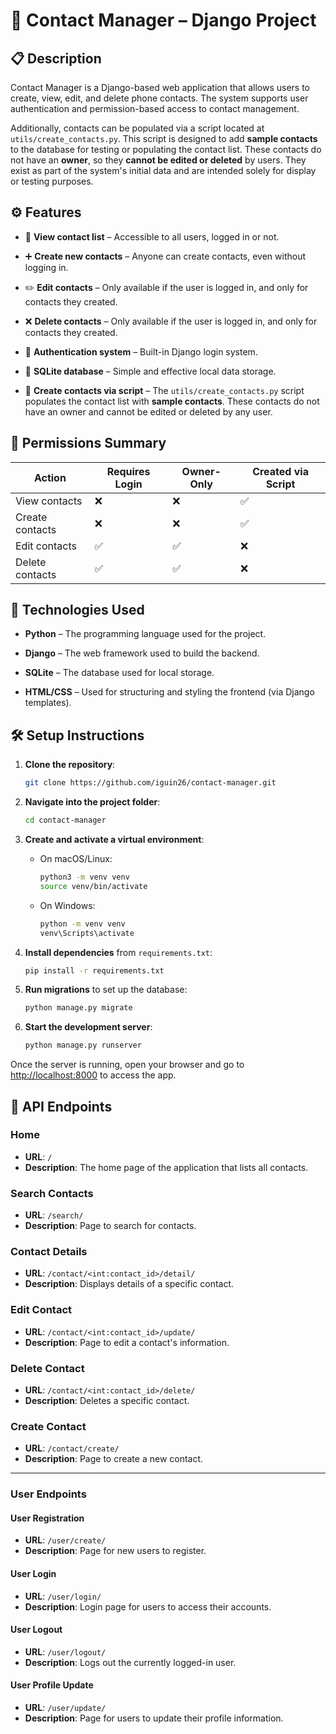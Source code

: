 # 📘 Contact Manager – Django Project


## 📋 Description

Contact Manager is a Django-based web application that allows users to create, view, edit, and delete phone contacts. The system supports user authentication and permission-based access to contact management. 

Additionally, contacts can be populated via a script located at `utils/create_contacts.py`. This script is designed to add **sample contacts** to the database for testing or populating the contact list. These contacts do not have an **owner**, so they **cannot be edited or deleted** by users. They exist as part of the system's initial data and are intended solely for display or testing purposes.




## ⚙️ Features

- 📖 **View contact list** – Accessible to all users, logged in or not.
  
- ➕ **Create new contacts** – Anyone can create contacts, even without logging in.
  
- ✏️ **Edit contacts** – Only available if the user is logged in, and only for contacts they created.
  
- ❌ **Delete contacts** – Only available if the user is logged in, and only for contacts they created.
  
- 🔐 **Authentication system** – Built-in Django login system.
  
- 💾 **SQLite database** – Simple and effective local data storage.

- 📝 **Create contacts via script** – The `utils/create_contacts.py` script populates the contact list with **sample contacts**. These contacts do not have an owner and cannot be edited or deleted by any user.



## 🔐 Permissions Summary

| Action                   | Requires Login | Owner-Only | Created via Script |
| ------------------------ | -------------- | ---------- | ------------------ |
| View contacts            | ❌             | ❌         | ✅                 |
| Create contacts          | ❌             | ❌         | ✅                 |
| Edit contacts            | ✅             | ✅         | ❌                 |
| Delete contacts          | ✅             | ✅         | ❌                 |


## 🚀 Technologies Used

- **Python** – The programming language used for the project.
  
- **Django** – The web framework used to build the backend.
  
- **SQLite** – The database used for local storage.
  
- **HTML/CSS** – Used for structuring and styling the frontend (via Django templates).


## 🛠️ Setup Instructions

1. **Clone the repository**:
    ```bash
    git clone https://github.com/iguin26/contact-manager.git
    ```

2. **Navigate into the project folder**:
    ```bash
    cd contact-manager
    ```

3. **Create and activate a virtual environment**:
    - On macOS/Linux:
      ```bash
      python3 -m venv venv
      source venv/bin/activate
      ```
    - On Windows:
      ```bash
      python -m venv venv
      venv\Scripts\activate
      ```

4. **Install dependencies** from `requirements.txt`:
    ```bash
    pip install -r requirements.txt
    ```

5. **Run migrations** to set up the database:
    ```bash
    python manage.py migrate
    ```

6. **Start the development server**:
    ```bash
    python manage.py runserver
    ```

Once the server is running, open your browser and go to [http://localhost:8000](http://localhost:8000) to access the app.

## 🔌 API Endpoints

### **Home**
- **URL**: `/`
- **Description**: The home page of the application that lists all contacts.

### **Search Contacts**
- **URL**: `/search/`
- **Description**: Page to search for contacts.

### **Contact Details**
- **URL**: `/contact/<int:contact_id>/detail/`
- **Description**: Displays details of a specific contact.

### **Edit Contact**
- **URL**: `/contact/<int:contact_id>/update/`
- **Description**: Page to edit a contact's information.

### **Delete Contact**
- **URL**: `/contact/<int:contact_id>/delete/`
- **Description**: Deletes a specific contact.

### **Create Contact**
- **URL**: `/contact/create/`
- **Description**: Page to create a new contact.

---

### **User Endpoints**

#### **User Registration**
- **URL**: `/user/create/`
- **Description**: Page for new users to register.

#### **User Login**
- **URL**: `/user/login/`
- **Description**: Login page for users to access their accounts.

#### **User Logout**
- **URL**: `/user/logout/`
- **Description**: Logs out the currently logged-in user.

#### **User Profile Update**
- **URL**: `/user/update/`
- **Description**: Page for users to update their profile information.

